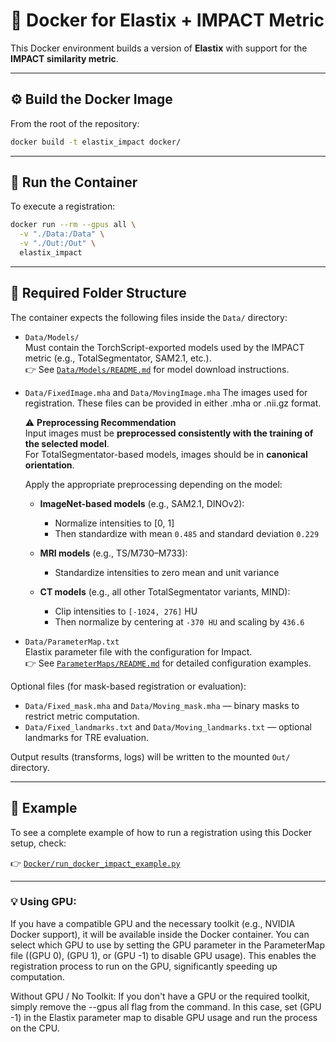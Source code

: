 # 🐳 Docker for Elastix + IMPACT Metric

This Docker environment builds a version of **Elastix** with support for the **IMPACT similarity metric**.

---

## ⚙️ Build the Docker Image

From the root of the repository:

```bash
docker build -t elastix_impact docker/
```

---

## 🚀 Run the Container

To execute a registration:

```bash
docker run --rm --gpus all \
  -v "./Data:/Data" \
  -v "./Out:/Out" \
  elastix_impact
```

---

## 📁 Required Folder Structure

The container expects the following files inside the `Data/` directory:

- `Data/Models/`  
  Must contain the TorchScript-exported models used by the IMPACT metric (e.g., TotalSegmentator, SAM2.1, etc.).  
  👉 See [`Data/Models/README.md`](../Data/Models/README.md) for model download instructions.

- `Data/FixedImage.mha` and `Data/MovingImage.mha` The images used for registration. These files can be provided in either .mha or .nii.gz format.

  ⚠️ **Preprocessing Recommendation**  
  Input images must be **preprocessed consistently with the training of the selected model**.  
  For TotalSegmentator-based models, images should be in **canonical orientation**.

  Apply the appropriate preprocessing depending on the model:

  - **ImageNet-based models** (e.g., SAM2.1, DINOv2):  
    - Normalize intensities to [0, 1]  
    - Then standardize with mean `0.485` and standard deviation `0.229` 

  - **MRI models** (e.g., TS/M730–M733):  
    - Standardize intensities to zero mean and unit variance  

  - **CT models** (e.g., all other TotalSegmentator variants, MIND):  
    - Clip intensities to `[-1024, 276]` HU  
    - Then normalize by centering at `-370 HU` and scaling by `436.6`

- `Data/ParameterMap.txt`  
  Elastix parameter file with the configuration for Impact.  
  👉 See [`ParameterMaps/README.md`](../ParameterMaps/README.md) for detailed configuration examples.

Optional files (for mask-based registration or evaluation):

- `Data/Fixed_mask.mha` and `Data/Moving_mask.mha` — binary masks to restrict metric computation.
- `Data/Fixed_landmarks.txt` and `Data/Moving_landmarks.txt` — optional landmarks for TRE evaluation.

Output results (transforms, logs) will be written to the mounted `Out/` directory.

---

## 📜 Example

To see a complete example of how to run a registration using this Docker setup, check:

👉 [`Docker/run_docker_impact_example.py`](run_docker_impact_exemple.py)

---

### 💡 Using GPU:

If you have a compatible GPU and the necessary toolkit (e.g., NVIDIA Docker support), it will be available inside the Docker container. You can select which GPU to use by setting the GPU parameter in the ParameterMap file ((GPU 0), (GPU 1), or (GPU -1) to disable GPU usage). This enables the registration process to run on the GPU, significantly speeding up computation.

Without GPU / No Toolkit:
If you don't have a GPU or the required toolkit, simply remove the --gpus all flag from the command. In this case, set (GPU -1) in the Elastix parameter map to disable GPU usage and run the process on the CPU.
